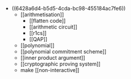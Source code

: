 - ((6428a6d4-b5d5-4cda-bc98-455184ac7fe6))
	- [[arithmetisation]]
		- [[flatten code]]
		- [[arithmetic circuit]]
		- [[r1cs]]
		- [[QAP]]
	- [[polynomial]]
	- [[polynomial commitment scheme]]
	- [[inner product argument]]
	- [[cryptographic proving system]]
	- make [[non-interactive]]
